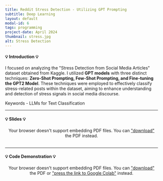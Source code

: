 ```yaml
---
title: Reddit Stress Detection - Utilizing GPT Prompting
subtitle: Deep Learning
layout: default
modal-id: 6
tags: programming
project-date: April 2024
thumbnail: stress.jpg
alt: Stress Detection
---
```

<html>
<head>
    <meta name="viewport" content="width=device-width, initial-scale=1.0">
    <style>
        /* Style for the PDF container */
        .pdf-container {
            overflow-y: auto;
            max-height: 500px;
            margin-top: 20px; /* Add margin to separate from the text */
        }
        /* Style for the iframe container */
        .iframe-container {
            width: 100%;
            max-width: 1000px; /* Limit maximum width */
            margin-top: 20px; /* Add margin to separate from the text */
        }
    </style>
</head>
<body>
    <h4>&#128161; Introduction &#128161;</h4>
    <p>I focused on analyzing the "Stress Detection from Social Media Articles" dataset obtained from Kaggle. I utilized <b>GPT models</b> with three distinct techniques: <b>Zero-Shot Prompting, Few-Shot Prompting, and Fine-tuning the GPT2 Model</b>. These techniques were employed to effectively classify stress-related posts within the dataset, aiming to enhance understanding and detection of stress signals in social media discourse.</p>
    <p>Keywords - LLMs for Text Classification</p>
    <hr class="star-primary">
    <h4>&#128161; Slides &#128161;</h4>
    <div class="pdf-container" style="text-align: center;">
        <object data="img/portfolio/text_classification_gpt.pdf" width="640" height="480" type="application/pdf">
            Your browser doesn't support embedding PDF files. You can <a href="img/portfolio/text_classification_gpt.pdf">"download"</a> the PDF instead.
        </object>
    </div>
    <br>
    <hr class="star-primary">
    <h4>&#128161; Code Demonstration &#128161;</h4>
    <div class="pdf-container" style="text-align: center;">
        <object data="img/portfolio/gpt_code.pdf" width="640" height="480" type="application/pdf">
            Your browser doesn't support embedding PDF files. You can <a href="img/portfolio/gpt_code.pdf">"download"</a> the PDF or <a href="https://colab.research.google.com/drive/1xJQerUpwc0NdkC1adsfwBk-GAnMg0G_7?usp=sharing">"press the link to Google Colab"</a> instead.
        </object>
    </div>
    <br>
</body>
</html>